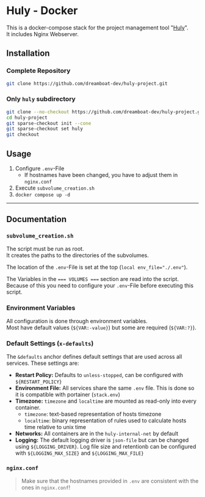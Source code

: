 # Huly - Docker

This is a docker-compose stack for the project management tool "[Huly](https://huly.io/)".  
It includes Nginx Webserver.

<!-- TODO (dreamboat-dev) toc -->

## Installation

### Complete Repository

```bash
git clone https://github.com/dreamboat-dev/huly-project.git
```

### Only `huly` subdirectory

```bash
git clone --no-checkout https://github.com/dreamboat-dev/huly-project.git
cd huly-project
git sparse-checkout init --cone
git sparse-checkout set huly
git checkout
```

## Usage

1. Configure `.env`-File
   - If hostnames have been changed, you have to adjust them in `nginx.conf`
2. Execute `subvolume_creation.sh`
3. `docker compose up -d`

---

## Documentation

### `subvolume_creation.sh`

The script must be run as root.  
It creates the paths to the directories of the subvolumes.  

The location of the `.env`-File is set at the top (`local env_file="./.env"`).

The Variables in the `=== VOLUMES ===` section are read into the script.  
Because of this you need to configure your `.env`-File before executing this script.

### Environment Variables

All configuration is done through environment variables.  
Most have default values (`${VAR:-value}`) but some are required (`${VAR:?}`).  

### Default Settings (`x-defaults`)

The `&defaults` anchor defines default settings that are used across all services. These settings are:
- **Restart Policy:** Defaults to `unless-stopped`, can be configured with `${RESTART_POLICY}`
- **Environment File:** All services share the same `.env` file. This is done so it is compatible with portainer (`stack.env`)
- **Timezone:** `timezone` and `localtime` are mounted as read-only into every container.
  - `timezone`: text-based representation of hosts timezone
  - `localtime`: binary representation of rules used to calculate hosts time relative to unix time
- **Networks:** All containers are in the `huly-internal-net` by default
- **Logging:** The default logging driver is `json-file` but can be changed using `${LOGGING_DRIVER}`. Log file size and retentionb can be configured with `${LOGGING_MAX_SIZE}` and `${LOGGING_MAX_FILE}`

### `nginx.conf`

> Make sure that the hostnames provided in `.env` are consistent with the ones in `nginx.conf`!
